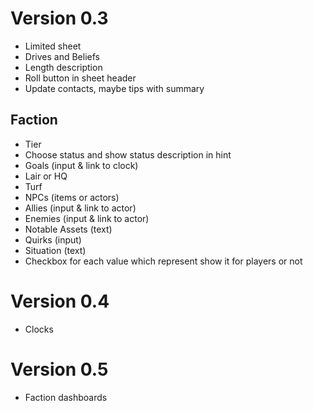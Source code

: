 # Version 0.3

- Limited sheet
- Drives and Beliefs
- Length description
- Roll button in sheet header
- Update contacts, maybe tips with summary 

## Faction

- Tier
- Choose status and show status description in hint
- Goals (input & link to clock)
- Lair or HQ
- Turf
- NPCs (items or actors)
- Allies (input & link to actor)
- Enemies (input & link to actor)
- Notable Assets (text)
- Quirks (input)
- Situation (text)
- Checkbox for each value which represent show it for players or not

# Version 0.4

- Clocks

# Version 0.5

- Faction dashboards

